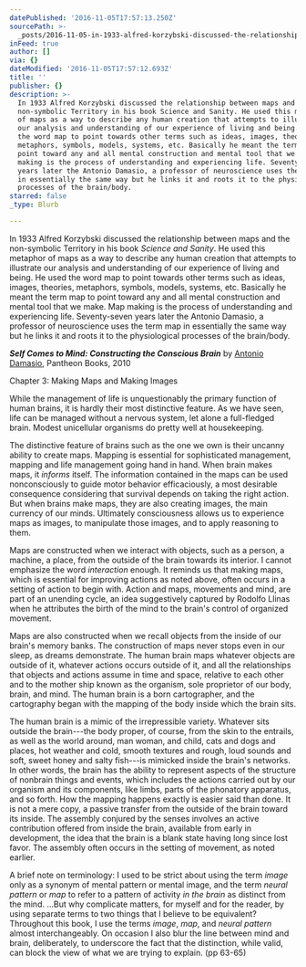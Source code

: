 ```yaml
---
datePublished: '2016-11-05T17:57:13.250Z'
sourcePath: >-
  _posts/2016-11-05-in-1933-alfred-korzybski-discussed-the-relationship-between.md
inFeed: true
author: []
via: {}
dateModified: '2016-11-05T17:57:12.693Z'
title: ''
publisher: {}
description: >-
  In 1933 Alfred Korzybski discussed the relationship between maps and the
  non-symbolic Territory in his book Science and Sanity. He used this metaphor
  of maps as a way to describe any human creation that attempts to illustrate
  our analysis and understanding of our experience of living and being. He used
  the word map to point towards other terms such as ideas, images, theories,
  metaphors, symbols, models, systems, etc. Basically he meant the term map to
  point toward any and all mental construction and mental tool that we make. Map
  making is the process of understanding and experiencing life. Seventy-seven
  years later the Antonio Damasio, a professor of neuroscience uses the term map
  in essentially the same way but he links it and roots it to the physiological
  processes of the brain/body.
starred: false
_type: Blurb

---
```

In 1933 Alfred Korzybski discussed the relationship between maps and the non-symbolic Territory in his book _Science and Sanity_. He used this metaphor of maps as a way to describe any human creation that attempts to illustrate our analysis and understanding of our experience of living and being. He used the word map to point towards other terms such as ideas, images, theories, metaphors, symbols, models, systems, etc. Basically he meant the term map to point toward any and all mental construction and mental tool that we make. Map making is the process of understanding and experiencing life. Seventy-seven years later the Antonio Damasio, a professor of neuroscience uses the term map in essentially the same way but he links it and roots it to the physiological processes of the brain/body.

_**Self Comes to Mind: Constructing the Conscious Brain**_ by [Antonio Damasio][0], Pantheon Books, 2010

Chapter 3: Making Maps and Making Images

While the management of life is unquestionably the primary function of human brains, it is hardly their most distinctive feature. As we have seen, life can be managed without a nervous system, let alone a full-fledged brain. Modest unicellular organisms do pretty well at housekeeping.

The distinctive feature of brains such as the one we own is their uncanny ability to create maps. Mapping is essential for sophisticated management, mapping and life management going hand in hand. When brain makes maps, it _informs_ itself. The information contained in the maps can be used nonconsciously to guide motor behavior efficaciously, a most desirable consequence considering that survival depends on taking the right action. But when brains make maps, they are also creating images, the main currency of our minds. Ultimately consciousness allows us to experience maps as images, to manipulate those images, and to apply reasoning to them.

Maps are constructed when we interact with objects, such as a person, a machine, a place, from the outside of the brain towards its interior. I cannot emphasize the word _interaction_ enough. It reminds us that making maps, which is essential for improving actions as noted above, often occurs in a setting of action to begin with. Action and maps, movements and mind, are part of an unending cycle, an idea suggestively captured by Rodolfo Llinas when he attributes the birth of the mind to the brain's control of organized movement.

Maps are also constructed when we recall objects from the inside of our brain's memory banks. The construction of maps never stops even in our sleep, as dreams demonstrate. The human brain maps whatever objects are outside of it, whatever actions occurs outside of it, and all the relationships that objects and actions assume in time and space, relative to each other and to the mother ship known as the organism, sole proprietor of our body, brain, and mind. The human brain is a born cartographer, and the cartography began with the mapping of the body inside which the brain sits.

The human brain is a mimic of the irrepressible variety. Whatever sits outside the brain---the body proper, of course, from the skin to the entrails, as well as the world around, man woman, and child, cats and dogs and places, hot weather and cold, smooth textures and rough, loud sounds and soft, sweet honey and salty fish---is mimicked inside the brain's networks. In other words, the brain has the ability to represent aspects of the structure of nonbrain things and events, which includes the actions carried out by our organism and its components, like limbs, parts of the phonatory apparatus, and so forth. How the mapping happens exactly is easier said than done. It is not a mere copy, a passive transfer from the outside of the brain toward its inside. The assembly conjured by the senses involves an active contribution offered from inside the brain, available from early in development, the idea that the brain is a blank state having long since lost favor. The assembly often occurs in the setting of movement, as noted earlier.

A brief note on terminology: I used to be strict about using the term _image_ only as a synonym of mental pattern or mental image, and the term _neural pattern_ or _map_ to refer to a pattern of activity _in the brain_ as distinct from the mind. ...But why complicate matters, for myself and for the reader, by using separate terms to two things that I believe to be equivalent? Throughout this book, I use the terms _image_, _map_, and _neural pattern_ almost interchangeably. On occasion I also blur the line between mind and brain, deliberately, to underscore the fact that the distinction, while valid, can block the view of what we are trying to explain. (pp 63-65)

[0]: https://en.wikipedia.org/wiki/Antonio_Damasio "Antonio Damasio at wikipedia"